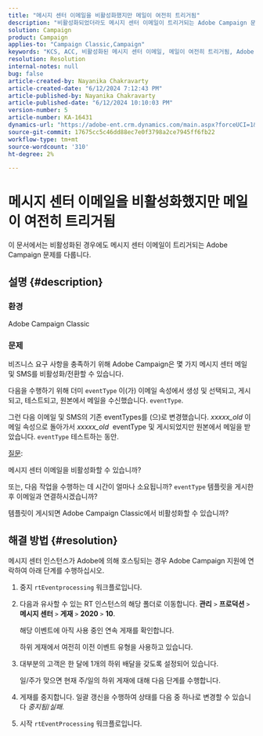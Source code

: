 ```yaml
---
title: "메시지 센터 이메일을 비활성화했지만 메일이 여전히 트리거됨"
description: "비활성화되었더라도 메시지 센터 이메일이 트리거되는 Adobe Campaign 문제를 해결하는 방법에 대해 알아봅니다."
solution: Campaign
product: Campaign
applies-to: "Campaign Classic,Campaign"
keywords: "KCS, ACC, 비활성화된 메시지 센터 이메일, 메일이 여전히 트리거됨, Adobe Campaign Classic, Adobe Campaign, 문제 해결"
resolution: Resolution
internal-notes: null
bug: false
article-created-by: Nayanika Chakravarty
article-created-date: "6/12/2024 7:12:43 PM"
article-published-by: Nayanika Chakravarty
article-published-date: "6/12/2024 10:10:03 PM"
version-number: 5
article-number: KA-16431
dynamics-url: "https://adobe-ent.crm.dynamics.com/main.aspx?forceUCI=1&pagetype=entityrecord&etn=knowledgearticle&id=a8742cbd-ef28-ef11-840a-000d3a3764e0"
source-git-commit: 17675cc5c46dd88ec7e0f3798a2ce7945ff6fb22
workflow-type: tm+mt
source-wordcount: '310'
ht-degree: 2%

---
```


# 메시지 센터 이메일을 비활성화했지만 메일이 여전히 트리거됨


이 문서에서는 비활성화된 경우에도 메시지 센터 이메일이 트리거되는 Adobe Campaign 문제를 다룹니다.

## 설명 {#description}


### 환경

Adobe Campaign Classic

### 문제

비즈니스 요구 사항을 충족하기 위해 Adobe Campaign은 몇 가지 메시지 센터 메일 및 SMS를 비활성화/전환할 수 있습니다.

다음을 수행하기 위해 더미 `eventType` 이(가) 이메일 속성에서 생성 및 선택되고, 게시되고, 테스트되고, 원본에서 메일을 수신했습니다. `eventType`.

그런 다음 이메일 및 SMS의 기존 eventTypes를 (으)로 변경했습니다. *xxxxx_old* 이메일 속성으로 돌아가서 *xxxxx_old*  eventType 및 게시되었지만 원본에서 메일을 받았습니다. `eventType` 테스트하는 동안.

<u>질문</u>:

메시지 센터 이메일을 비활성화할 수 있습니까?

또는, 다음 작업을 수행하는 데 시간이 얼마나 소요됩니까? `eventType` 템플릿을 게시한 후 이메일과 연결하시겠습니까?

템플릿이 게시되면 Adobe Campaign Classic에서 비활성화할 수 있습니까?


## 해결 방법 {#resolution}


메시지 센터 인스턴스가 Adobe에 의해 호스팅되는 경우 Adobe Campaign 지원에 연락하여 아래 단계를 수행하십시오.

1. 중지 `rtEventprocessing` 워크플로입니다.
2. 다음과 유사할 수 있는 RT 인스턴스의 해당 폴더로 이동합니다. <b>관리</b> `>`  <b>프로덕션</b> `>`  <b>메시지 센터</b> `>`  <b>게재</b> `>`  <b>2020</b> `>`  <b>10</b>.

   해당 이벤트에 아직 사용 중인 연속 게재를 확인합니다.

   하위 게재에서 여전히 이전 이벤트 유형을 사용하고 있습니다.
3. 대부분의 고객은 한 달에 1개의 하위 배달을 갖도록 설정되어 있습니다.

   일/주가 맞으면 현재 주/일의 하위 게재에 대해 다음 단계를 수행합니다.
4. 게재를 중지합니다. 일괄 갱신을 수행하여 상태를 다음 중 하나로 변경할 수 있습니다 *중지됨*/*실패*.
5. 시작 `rtEventProcessing` 워크플로입니다.

